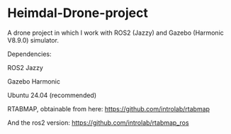 # Heimdal-Drone-project
A drone project in which I work with ROS2 (Jazzy) and Gazebo (Harmonic V8.9.0) simulator.

Dependencies:

ROS2 Jazzy

Gazebo Harmonic

Ubuntu 24.04 (recommended)

RTABMAP, obtainable from here: https://github.com/introlab/rtabmap

And the ros2 version: https://github.com/introlab/rtabmap_ros
